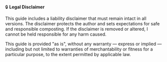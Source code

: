 🔒 **Legal Disclaimer**

This guide includes a liability disclaimer that must remain intact in all versions. The disclaimer protects the author and sets expectations for safe and responsible composting.
If the disclaimer is removed or altered, I cannot be held responsible for any harm caused.

This guide is provided "as is", without any warranty — express or implied — including but not limited to warranties of merchantability or fitness for a particular purpose, to the extent permitted by applicable law.
